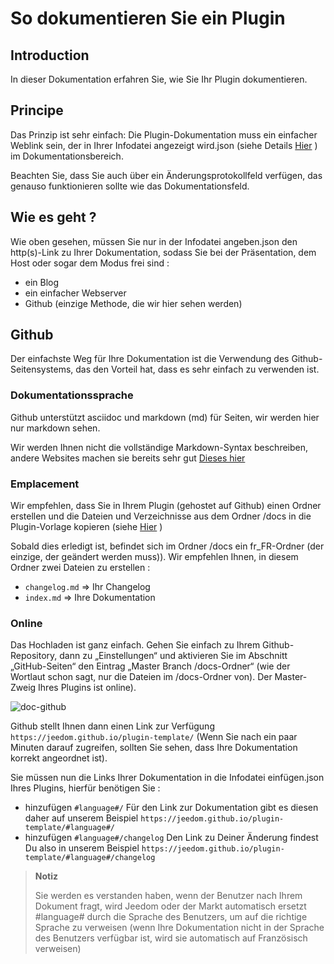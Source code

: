 # So dokumentieren Sie ein Plugin

## Introduction

In dieser Dokumentation erfahren Sie, wie Sie Ihr Plugin dokumentieren.

## Principe

Das Prinzip ist sehr einfach: Die Plugin-Dokumentation muss ein einfacher Weblink sein, der in Ihrer Infodatei angezeigt wird.json (siehe Details [Hier](https://doc.jeedom.com/de_DE/dev/structure_info_json) ) im Dokumentationsbereich.

Beachten Sie, dass Sie auch über ein Änderungsprotokollfeld verfügen, das genauso funktionieren sollte wie das Dokumentationsfeld.

## Wie es geht ?

Wie oben gesehen, müssen Sie nur in der Infodatei angeben.json den http(s)-Link zu Ihrer Dokumentation, sodass Sie bei der Präsentation, dem Host oder sogar dem Modus frei sind :

- ein Blog
- ein einfacher Webserver
- Github (einzige Methode, die wir hier sehen werden)

## Github

Der einfachste Weg für Ihre Dokumentation ist die Verwendung des Github-Seitensystems, das den Vorteil hat, dass es sehr einfach zu verwenden ist.

### Dokumentationssprache

Github unterstützt asciidoc und markdown (md) für Seiten, wir werden hier nur markdown sehen.

Wir werden Ihnen nicht die vollständige Markdown-Syntax beschreiben, andere Websites machen sie bereits sehr gut [Dieses hier](https://guides.github.com/pdfs/markdown-cheatsheet-online.pdf)

### Emplacement

Wir empfehlen, dass Sie in Ihrem Plugin (gehostet auf Github) einen Ordner erstellen und die Dateien und Verzeichnisse aus dem Ordner /docs in die Plugin-Vorlage kopieren (siehe [Hier](https://doc.jeedom.com/de_DE/dev/plugin_template) )

Sobald dies erledigt ist, befindet sich im Ordner /docs ein fr_FR-Ordner (der einzige, der geändert werden muss)). Wir empfehlen Ihnen, in diesem Ordner zwei Dateien zu erstellen :

- ``changelog.md`` => Ihr Changelog
- ``index.md`` => Ihre Dokumentation

### Online

Das Hochladen ist ganz einfach. Gehen Sie einfach zu Ihrem Github-Repository, dann zu „Einstellungen“ und aktivieren Sie im Abschnitt „GitHub-Seiten“ den Eintrag „Master Branch /docs-Ordner“ (wie der Wortlaut schon sagt, nur die Dateien im /docs-Ordner von). Der Master-Zweig Ihres Plugins ist online).

![doc-github](images/tutoDoc.png)

Github stellt Ihnen dann einen Link zur Verfügung ``https://jeedom.github.io/plugin-template/`` (Wenn Sie nach ein paar Minuten darauf zugreifen, sollten Sie sehen, dass Ihre Dokumentation korrekt angeordnet ist).

Sie müssen nun die Links Ihrer Dokumentation in die Infodatei einfügen.json Ihres Plugins, hierfür benötigen Sie :

- hinzufügen ``#language#/`` Für den Link zur Dokumentation gibt es diesen daher auf unserem Beispiel ``https://jeedom.github.io/plugin-template/#language#/``
- hinzufügen ``#language#/changelog`` Den Link zu Deiner Änderung findest Du also in unserem Beispiel ``https://jeedom.github.io/plugin-template/#language#/changelog``

> **Notiz**
>
> Sie werden es verstanden haben, wenn der Benutzer nach Ihrem Dokument fragt, wird Jeedom oder der Markt automatisch ersetzt #language# durch die Sprache des Benutzers, um auf die richtige Sprache zu verweisen (wenn Ihre Dokumentation nicht in der Sprache des Benutzers verfügbar ist, wird sie automatisch auf Französisch verweisen)
